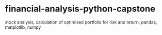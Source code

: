 # financial-analysis-python-capstone
stock analysis, calculation of optimised portfolio for risk and return, pandas, matplotlib, numpy
